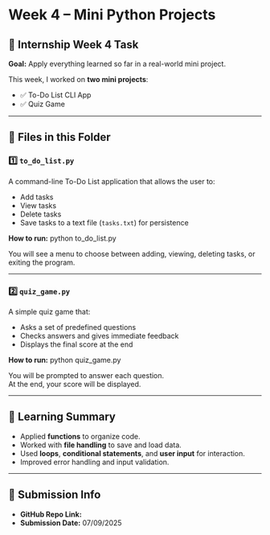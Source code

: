 # Week 4 – Mini Python Projects

## 📅 Internship Week 4 Task
**Goal:** Apply everything learned so far in a real-world mini project.

This week, I worked on **two mini projects**:
- ✅ To-Do List CLI App  
- ✅ Quiz Game  

---

## 📂 Files in this Folder

### 1️⃣ `to_do_list.py`
A command-line To-Do List application that allows the user to:
- Add tasks
- View tasks
- Delete tasks
- Save tasks to a text file (`tasks.txt`) for persistence

**How to run:**
python to_do_list.py


You will see a menu to choose between adding, viewing, deleting tasks, or exiting the program.

---

### 2️⃣ `quiz_game.py`
A simple quiz game that:
- Asks a set of predefined questions
- Checks answers and gives immediate feedback
- Displays the final score at the end

**How to run:**
python quiz_game.py


You will be prompted to answer each question.  
At the end, your score will be displayed.

---

## 📝 Learning Summary
- Applied **functions** to organize code.
- Worked with **file handling** to save and load data.
- Used **loops**, **conditional statements**, and **user input** for interaction.
- Improved error handling and input validation.

---

## 📌 Submission Info
- **GitHub Repo Link:** 
- **Submission Date:** 07/09/2025
